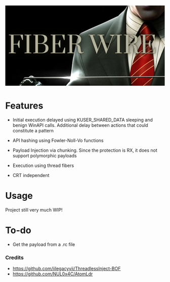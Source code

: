 <h1 align="center">
<br>
<img src="FiberWire.PNG">
<br>

</h1>

# Features

- Initial execution delayed using KUSER_SHARED_DATA sleeping and benign WinAPI calls. Additional delay between actions that could constitute a pattern

- API hashing using Fowler-Noll-Vo functions

- Payload Injection via chunking. Since the protection is RX, it does not support polymorphic payloads

- Execution using thread fibers

- CRT independent


# Usage

Project still very much WIP!


# To-do

- Get the payload from a .rc file

### Credits

- https://github.com/iilegacyyii/ThreadlessInject-BOF
- https://github.com/NUL0x4C/AtomLdr
